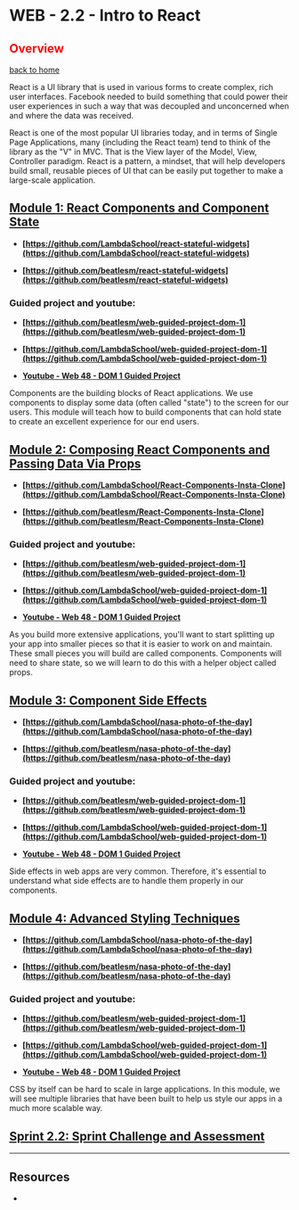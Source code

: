 # WEB - 2.2 - Intro to React

## <span style="color:red">Overview</span>
[back to home](https://github.com/beatlesm/)

React is a UI library that is used in various forms to create complex, rich user interfaces. Facebook needed to build something that could power their user experiences in such a way that was decoupled and unconcerned when and where the data was received.

React is one of the most popular UI libraries today, and in terms of Single Page Applications, many (including the React team) tend to think of the library as the "V" in MVC. That is the View layer of the Model, View, Controller paradigm. React is a pattern, a mindset, that will help developers build small, reusable pieces of UI that can be easily put together to make a large-scale application.

## [Module 1: React Components and Component State](https://github.com/beatlesm/web/tree/main/2.2/project221)

-   **[https://github.com/LambdaSchool/react-stateful-widgets](https://github.com/LambdaSchool/react-stateful-widgets)**

-   **[https://github.com/beatlesm/react-stateful-widgets](https://github.com/beatlesm/react-stateful-widgets)**

### Guided project and youtube:

-   **[https://github.com/beatlesm/web-guided-project-dom-1](https://github.com/beatlesm/web-guided-project-dom-1)**

-   **[https://github.com/LambdaSchool/web-guided-project-dom-1](https://github.com/LambdaSchool/web-guided-project-dom-1)**

-   **[Youtube - Web 48 - DOM 1 Guided Project](https://www.youtube.com/watch?v=zp4yEAN7uQo)**

Components are the building blocks of React applications. We use components to display some data (often called "state") to the screen for our users. This module will teach how to build components that can hold state to create an excellent experience for our end users.

## [Module 2: Composing React Components and Passing Data Via Props](https://github.com/beatlesm/web/tree/main/2.2/project222)

-   **[https://github.com/LambdaSchool/React-Components-Insta-Clone](https://github.com/LambdaSchool/React-Components-Insta-Clone)**

-   **[https://github.com/beatlesm/React-Components-Insta-Clone](https://github.com/beatlesm/React-Components-Insta-Clone)**

### Guided project and youtube:

-   **[https://github.com/beatlesm/web-guided-project-dom-1](https://github.com/beatlesm/web-guided-project-dom-1)**

-   **[https://github.com/LambdaSchool/web-guided-project-dom-1](https://github.com/LambdaSchool/web-guided-project-dom-1)**

-   **[Youtube - Web 48 - DOM 1 Guided Project](https://www.youtube.com/watch?v=zp4yEAN7uQo)**

As you build more extensive applications, you'll want to start splitting up your app into smaller pieces so that it is easier to work on and maintain. These small pieces you will build are called components. Components will need to share state, so we will learn to do this with a helper object called props.

## [Module 3: Component Side Effects](https://github.com/beatlesm/web/tree/main/2.2/project223)

-   **[https://github.com/LambdaSchool/nasa-photo-of-the-day](https://github.com/LambdaSchool/nasa-photo-of-the-day)**

-   **[https://github.com/beatlesm/nasa-photo-of-the-day](https://github.com/beatlesm/nasa-photo-of-the-day)**
### Guided project and youtube:

-   **[https://github.com/beatlesm/web-guided-project-dom-1](https://github.com/beatlesm/web-guided-project-dom-1)**

-   **[https://github.com/LambdaSchool/web-guided-project-dom-1](https://github.com/LambdaSchool/web-guided-project-dom-1)**

-   **[Youtube - Web 48 - DOM 1 Guided Project](https://www.youtube.com/watch?v=zp4yEAN7uQo)**

Side effects in web apps are very common. Therefore, it's essential to understand what side effects are to handle them properly in our components.

## [Module 4: Advanced Styling Techniques](https://github.com/beatlesm/web/tree/main/2.2/project224)

-   **[https://github.com/LambdaSchool/nasa-photo-of-the-day](https://github.com/LambdaSchool/nasa-photo-of-the-day)**

-   **[https://github.com/beatlesm/nasa-photo-of-the-day](https://github.com/beatlesm/nasa-photo-of-the-day)**

### Guided project and youtube:

-   **[https://github.com/beatlesm/web-guided-project-dom-1](https://github.com/beatlesm/web-guided-project-dom-1)**

-   **[https://github.com/LambdaSchool/web-guided-project-dom-1](https://github.com/LambdaSchool/web-guided-project-dom-1)**

-   **[Youtube - Web 48 - DOM 1 Guided Project](https://www.youtube.com/watch?v=zp4yEAN7uQo)**

CSS by itself can be hard to scale in large applications. In this module, we will see multiple libraries that have been built to help us style our apps in a much more scalable way.

## [Sprint 2.2: Sprint Challenge and Assessment](https://github.com/beatlesm/web/tree/main/2.2/sprint22)

-------------------------------------------------------------------

## Resources
 
-   